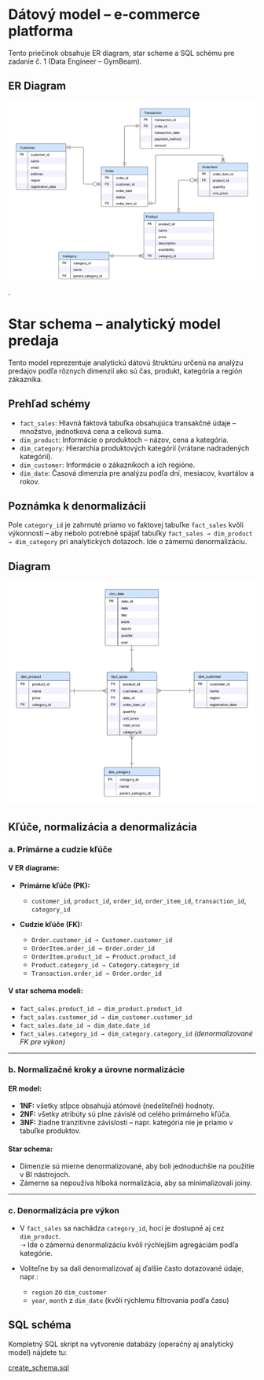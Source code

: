 # Dátový model – e-commerce platforma

Tento priečinok obsahuje ER diagram, star scheme a SQL schému pre zadanie č. 1 (Data Engineer – GymBeam).

## ER Diagram
![ERD](./er_diagram.png).

# Star schema – analytický model predaja

Tento model reprezentuje analytickú dátovú štruktúru určenú na analýzu predajov podľa rôznych dimenzií ako sú čas, produkt, kategória a región zákazníka.

## Prehľad schémy

- `fact_sales`: Hlavná faktová tabuľka obsahujúca transakčné údaje – množstvo, jednotková cena a celková suma.
- `dim_product`: Informácie o produktoch – názov, cena a kategória.
- `dim_category`: Hierarchia produktových kategórií (vrátane nadradených kategórií).
- `dim_customer`: Informácie o zákazníkoch a ich regióne.
- `dim_date`: Časová dimenzia pre analýzu podľa dní, mesiacov, kvartálov a rokov.

## Poznámka k denormalizácii

Pole `category_id` je zahrnuté priamo vo faktovej tabuľke `fact_sales` kvôli výkonnosti – aby nebolo potrebné spájať tabuľky `fact_sales → dim_product → dim_category` pri analytických dotazoch. Ide o zámernú denormalizáciu.

## Diagram

![Star Schema Diagram](./star_schema.png)

##  Kľúče, normalizácia a denormalizácia

### a. Primárne a cudzie kľúče

#### V ER diagrame:
- **Primárne kľúče (PK):**
  - `customer_id`, `product_id`, `order_id`, `order_item_id`, `transaction_id`, `category_id`

- **Cudzie kľúče (FK):**
  - `Order.customer_id → Customer.customer_id`
  - `OrderItem.order_id → Order.order_id`
  - `OrderItem.product_id → Product.product_id`
  - `Product.category_id → Category.category_id`
  - `Transaction.order_id → Order.order_id`

#### V star schema modeli:
- `fact_sales.product_id → dim_product.product_id`
- `fact_sales.customer_id → dim_customer.customer_id`
- `fact_sales.date_id → dim_date.date_id`
- `fact_sales.category_id → dim_category.category_id` *(denormalizované FK pre výkon)*

---

### b. Normalizačné kroky a úrovne normalizácie

#### ER model:
- **1NF:** všetky stĺpce obsahujú atómové (nedeliteľné) hodnoty.
- **2NF:** všetky atribúty sú plne závislé od celého primárneho kľúča.
- **3NF:** žiadne tranzitívne závislosti – napr. kategória nie je priamo v tabuľke produktov.

#### Star schema:
- Dimenzie sú mierne denormalizované, aby boli jednoduchšie na použitie v BI nástrojoch.
- Zámerne sa nepoužíva hlboká normalizácia, aby sa minimalizovali joiny.

---

### c. Denormalizácia pre výkon

- V `fact_sales` sa nachádza `category_id`, hoci je dostupné aj cez `dim_product`.  
  ➝ Ide o zámernú denormalizáciu kvôli rýchlejším agregáciám podľa kategórie.

- Voliteľne by sa dali denormalizovať aj ďalšie často dotazované údaje, napr.:
  - `region` zo `dim_customer`
  - `year`, `month` z `dim_date` (kvôli rýchlemu filtrovania podľa času)

 ## SQL schéma

Kompletný SQL skript na vytvorenie databázy (operačný aj analytický model) nájdete tu:

 [create_schema.sql](./create_schema.sql)

